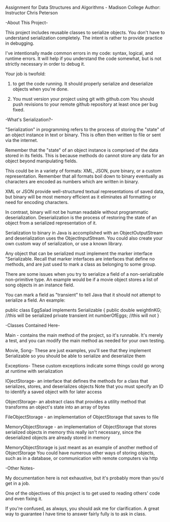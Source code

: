 Assignment for Data Structures and Algorithms - Madison College 
Author: Instructor Chris Peterson

-About This Project-

This project includes reusable classes to serialize objects. You don't have to understand serialization completely.
The intent is rather to provide practice in debugging.

I've intentionally made common errors in my code: syntax, logical, and runtime errors.
It will help if you understand the code somewhat, but is not strictly necessary in order to debug it.

Your job is twofold:

1) to get the code running. It should properly serialize and deserialize objects when you're done.

2) You must version your project using git with github.com
You should push revisions to your remote github repository at least once per bug fixed.

-What's Serialization?-

"Serialization" in programming refers to the process of storing the "state" of an object instance in text or binary. 
This is often then written to file or sent via the internet.

Remember that the "state" of an object instance is comprised of the data stored in its fields. 
This is because methods do cannot store any data for an object beyond manipulating fields.

This could be in a variety of formats: XML, JSON, pure binary, or a custom representation. 
Remember that all formats boil down to binary eventually as characters are encoded as numbers which are written in binary.

XML or JSON provide well-structured textual representations of saved data, 
but binary will be most memory efficient as it eliminates all formatting or need for encoding characters.

In contrast, binary will not be human readable without programmatic deserialization. 
Deserialization is the process of restoring the state of an object from a serialized representation of it.

Serialization to binary in Java is accomplished with an ObjectOutputStream and deserialization uses the ObjectInputStream. 
You could also create your own custom way of serialization, or use a known library.

Any object that can be serialized must implement the marker interface "Serializable.
Recall that marker interfaces are interfaces that define no methods, and are just used to mark a class as belonging to some group.

There are some issues when you try to serialize a field of a non-serializable non-primitive type.
An example would be if a movie object stores a list of song objects in an instance field.

You can mark a field as "transient" to tell Java that it should not attempt to serialize a field.
An example:

public class EggSalad implements Serializable {
  public double weightInKG; //this will be serialized
  private transient int numberOfEggs; //this will not
}

-Classes Contained Here-

Main - contains the main method of the project, so it's runnable. 
It's merely a test, and you can modify the main method as needed for your own testing.

Movie, Song- These are just examples, you'll see that they implement Serializable so you should be able to serialize and deserialize them

Exceptions- These custom exceptions indicate some things could go wrong at runtime with serialization

IOjectStorage- an interface that defines the methods for a class that serializes, stores, and deserializes objects
Note that you must specify an ID to identify a saved object with for later access

ObjectStorage- an abstract class that provides a utility method that transforms an object's state into an array of bytes

FileObjectStorage - an implementation of ObjectStorage that saves to file

MemoryObjectStorage - an implementation of ObjectStorage that stores serialized objects in memory
this really isn't necessary, since the deserialized objects are already stored in memory

MemoryObjectStorage is just meant as an example of another method of ObjectStorage
You could have numerous other ways of storing objects, such as in a database, or communication with remote computers via http

-Other Notes-

My documentation here is not exhaustive, but it's probably more than you'd get in a job.

One of the objectives of this project is to get used to reading others' code and even fixing it.

If you're confused, as always, you should ask me for clarification. 
A great way to guarantee I have time to answer fairly fully is to ask in class.
